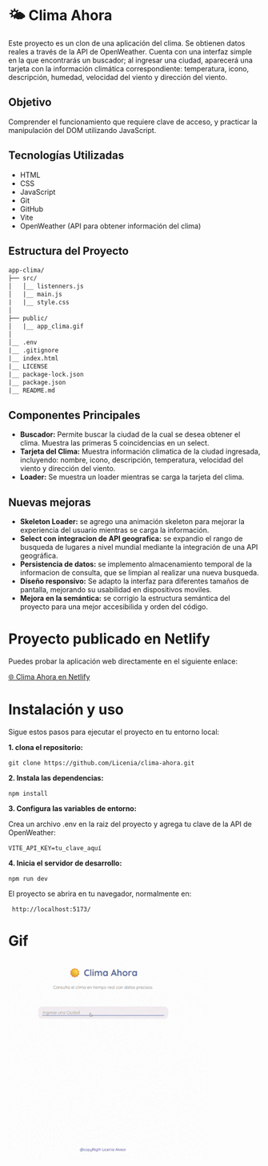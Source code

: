 # 🌤️ Clima Ahora
Este proyecto es un clon de una aplicación del clima. Se obtienen datos reales a través de la API de OpenWeather. Cuenta con una interfaz simple en la que encontrarás un buscador; al ingresar una ciudad, aparecerá una tarjeta con la información climática correspondiente: temperatura, icono, descripción, humedad, velocidad del viento y dirección del viento.

## Objetivo

Comprender el funcionamiento que requiere clave de acceso, y practicar la manipulación del DOM utilizando JavaScript.

## Tecnologías Utilizadas

- HTML
- CSS
- JavaScript
- Git
- GitHub
- Vite
- OpenWeather (API para obtener información del clima)

## Estructura del Proyecto

```
app-clima/
├── src/
│   │__ listenners.js
│   |__ main.js
|   |__ style.css 
│   
├── public/
│   |__ app_clima.gif
│   
│__ .env
|__ .gitignore
|__ index.html
|__ LICENSE
|__ package-lock.json
|__ package.json
|__ README.md

```

## Componentes Principales

- **Buscador:** Permite buscar la ciudad de la cual se desea obtener el clima. Muestra las primeras 5 coincidencias en un select.
- **Tarjeta del Clima:** Muestra información climatica de la ciudad ingresada, incluyendo: nombre, icono, descripción, temperatura, velocidad del viento y dirección del viento.
- **Loader:** Se muestra un loader mientras se carga la tarjeta del clima.

## Nuevas mejoras
- **Skeleton Loader:** se agrego una animación skeleton para mejorar la experiencia del usuario mientras se carga la información.
- **Select con integracion de API geografica:** se expandio el rango de busqueda de lugares a nivel mundial mediante la integración de una API geográfica.
- **Persistencia de datos:** se implemento almacenamiento temporal de la informacion de consulta, que se limpian al realizar una nueva busqueda.
- **Diseño responsivo:** Se adapto la interfaz para diferentes tamaños de pantalla, mejorando su usabilidad en dispositivos moviles.
- **Mejora en la semántica:** se corrigio la estructura semántica del proyecto para una mejor accesibilida y orden del código.

# Proyecto publicado en Netlify
Puedes probar la aplicación web directamente en el siguiente enlace:

[🌐 Clima Ahora en Netlify](https://climaahora.netlify.app)


# Instalación y uso 
Sigue estos pasos para ejecutar el proyecto en tu entorno local:

**1. clona el repositorio:**

~~~
git clone https://github.com/Licenia/clima-ahora.git
~~~

**2. Instala las dependencias:**
```
npm install
```
**3. Configura las variables de entorno:**

Crea un archivo .env en la raiz del proyecto y agrega tu clave de la API de OpenWeather:
~~~
VITE_API_KEY=tu_clave_aquí
~~~

**4. Inicia el servidor de desarrollo:**
~~~
npm run dev
~~~

El proyecto se abrira en tu navegador, normalmente en:
~~~
 http://localhost:5173/
~~~

# Gif
![funcionamiento de Clima Ahora](public/climaAhora.gif)
